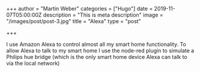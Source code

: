 +++
author = "Martin Weber"
categories = ["Hugo"]
date = 2019-11-07T05:00:00Z
description = "This is meta description"
image = "/images/post/post-3.jpg"
title = "Alexa"
type = "post"

+++

I use Amazon Alexa to control almost all my smart home functionality. To allow Alexa to talk to my smart home I use the node-red plugin to simulate a Philips hue bridge (which is the only smart home device Alexa can talk to via the local network)